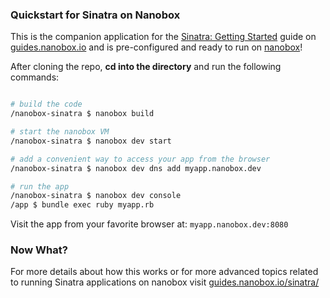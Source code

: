 ### Quickstart for Sinatra on Nanobox
This is the companion application for the [Sinatra: Getting Started](https://guides.nanobox.io/sinatra/) guide on [guides.nanobox.io](https://guides.nanobox.io) and is pre-configured and ready to run on [nanobox](https://desktop.nanobox.io/)!

After cloning the repo, **cd into the directory** and run the following commands:

``` bash

# build the code
/nanobox-sinatra $ nanobox build

# start the nanobox VM
/nanobox-sinatra $ nanobox dev start

# add a convenient way to access your app from the browser
/nanobox-sinatra $ nanobox dev dns add myapp.nanobox.dev

# run the app
/nanobox-sinatra $ nanobox dev console
/app $ bundle exec ruby myapp.rb
```

Visit the app from your favorite browser at: `myapp.nanobox.dev:8080`

### Now What?
For more details about how this works or for more advanced topics related to running Sinatra applications on nanobox visit [guides.nanobox.io/sinatra/](https://guides.nanobox.io/sinatra/)
